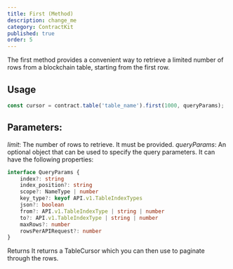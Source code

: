 ```yaml
---
title: First (Method)
description: change_me
category: ContractKit
published: true
order: 5
---
```


The first method provides a convenient way to retrieve a limited number of rows from a blockchain table, starting from the first row.

## Usage

```typescript
const cursor = contract.table('table_name').first(1000, queryParams);  // Returns a cursor that can be used to paginate through the first 1000 rows.
```
## Parameters:

*limit*: The number of rows to retrieve. It must be provided.
*queryParams*: An optional object that can be used to specify the query parameters. It can have the following properties:

```typescript
interface QueryParams {
    index?: string
    index_position?: string
    scope?: NameType | number
    key_type?: keyof API.v1.TableIndexTypes
    json?: boolean
    from?: API.v1.TableIndexType | string | number
    to?: API.v1.TableIndexType | string | number
    maxRows?: number
    rowsPerAPIRequest?: number
}
```

Returns
It returns a TableCursor<RowType> which you can then use to paginate through the rows.
